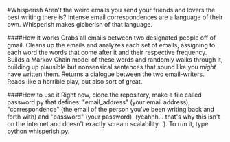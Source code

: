 #Whisperish
Aren't the weird emails you send your friends and lovers the best writing there is? Intense email correspondences are a language of their own. Whisperish makes gibberish of that language.

####How it works
Grabs all emails between two designated people off of gmail. Cleans up the emails and analyzes each set of emails, assigning to each word the words that come after it and their respective frequency. Builds a Markov Chain model of these words and randomly walks through it, building up plausible but nonsensical sentences that sound like you *might* have written them. Returns a dialogue between the two email-writers. Reads like a horrible play, but also sort of great.

####How to use it 
Right now, clone the repository, make a file called password.py that defines: "email_address" (your email address), "correspondence" (the email of the person you've been writing back and forth with) and "password" (your password). (yeahhh... that's why this isn't on the internet and doesn't exactly scream scalability...). To run it, type python whisperish.py.
